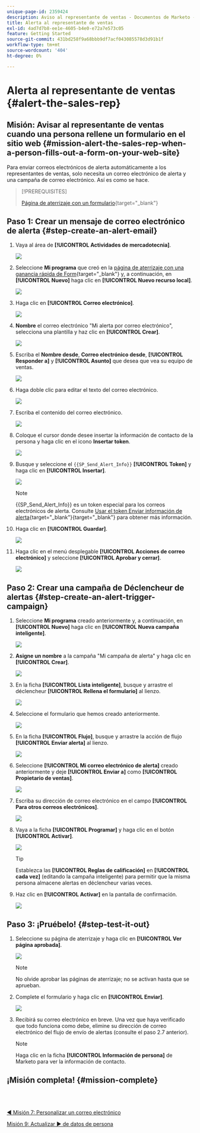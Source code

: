 ```yaml
---
unique-page-id: 2359424
description: Aviso al representante de ventas - Documentos de Marketo - Documentación del producto
title: Alerta al representante de ventas
exl-id: 4ad7d7b8-ee1e-4605-b4e0-e72a7e573c05
feature: Getting Started
source-git-commit: 431bd258f9a68bbb9df7acf043085578d3d91b1f
workflow-type: tm+mt
source-wordcount: '404'
ht-degree: 0%

---
```


# Alerta al representante de ventas {#alert-the-sales-rep}

## Misión: Avisar al representante de ventas cuando una persona rellene un formulario en el sitio web {#mission-alert-the-sales-rep-when-a-person-fills-out-a-form-on-your-web-site}

Para enviar correos electrónicos de alerta automáticamente a los representantes de ventas, solo necesita un correo electrónico de alerta y una campaña de correo electrónico. Así es como se hace.

>[!PREREQUISITES]
>
>[Página de aterrizaje con un formulario](/help/marketo/getting-started/quick-wins/landing-page-with-a-form.md){target="_blank"}

## Paso 1: Crear un mensaje de correo electrónico de alerta {#step-create-an-alert-email}

1. Vaya al área de **[!UICONTROL Actividades de mercadotecnia]**.

   ![](assets/alert-the-sales-rep-1.png)

1. Seleccione **Mi programa** que creó en la [página de aterrizaje con una ganancia rápida de Form](/help/marketo/getting-started/quick-wins/landing-page-with-a-form.md){target="_blank"} y, a continuación, en **[!UICONTROL Nuevo]** haga clic en **[!UICONTROL Nuevo recurso local]**.

   ![](assets/alert-the-sales-rep-2.png)

1. Haga clic en **[!UICONTROL Correo electrónico]**.

   ![](assets/alert-the-sales-rep-3.png)

1. **Nombre** el correo electrónico &quot;Mi alerta por correo electrónico&quot;, selecciona una plantilla y haz clic en **[!UICONTROL Crear]**.

   ![](assets/alert-the-sales-rep-4.png)

1. Escriba el **Nombre desde**, **Correo electrónico desde**, **[!UICONTROL Responder a]** y **[!UICONTROL Asunto]** que desea que vea su equipo de ventas.

   ![](assets/alert-the-sales-rep-5.png)

1. Haga doble clic para editar el texto del correo electrónico.

   ![](assets/alert-the-sales-rep-6.png)

1. Escriba el contenido del correo electrónico.

   ![](assets/alert-the-sales-rep-7.png)

1. Coloque el cursor donde desee insertar la información de contacto de la persona y haga clic en el icono **Insertar token**.

   ![](assets/alert-the-sales-rep-8.png)

1. Busque y seleccione el `{{SP_Send_Alert_Info}}` **[!UICONTROL Token]** y haga clic en **[!UICONTROL Insertar]**.

   ![](assets/alert-the-sales-rep-9.png)

   >[!NOTE]
   >
   >{{SP_Send_Alert_Info}} es un token especial para los correos electrónicos de alerta. Consulte [Usar el token Enviar información de alerta](/help/marketo/product-docs/email-marketing/general/using-tokens/use-the-send-alert-info-token.md){target="_blank"}{target="_blank"} para obtener más información.

1. Haga clic en **[!UICONTROL Guardar]**.

   ![](assets/alert-the-sales-rep-10.png)

1. Haga clic en el menú desplegable **[!UICONTROL Acciones de correo electrónico]** y seleccione **[!UICONTROL Aprobar y cerrar]**.

   ![](assets/alert-the-sales-rep-11.png)

## Paso 2: Crear una campaña de Déclencheur de alertas {#step-create-an-alert-trigger-campaign}

1. Seleccione **Mi programa** creado anteriormente y, a continuación, en **[!UICONTROL Nuevo]** haga clic en **[!UICONTROL Nueva campaña inteligente]**.

   ![](assets/alert-the-sales-rep-12.png)

1. **Asigne un nombre** a la campaña &quot;Mi campaña de alerta&quot; y haga clic en **[!UICONTROL Crear]**.

   ![](assets/alert-the-sales-rep-13.png)

1. En la ficha **[!UICONTROL Lista inteligente]**, busque y arrastre el déclencheur **[!UICONTROL Rellena el formulario]** al lienzo.

   ![](assets/alert-the-sales-rep-14.png)

1. Seleccione el formulario que hemos creado anteriormente.

   ![](assets/alert-the-sales-rep-15.png)

1. En la ficha **[!UICONTROL Flujo]**, busque y arrastre la acción de flujo **[!UICONTROL Enviar alerta]** al lienzo.

   ![](assets/alert-the-sales-rep-16.png)

1. Seleccione **[!UICONTROL Mi correo electrónico de alerta]** creado anteriormente y deje **[!UICONTROL Enviar a]** como **[!UICONTROL Propietario de ventas]**.

   ![](assets/alert-the-sales-rep-17.png)

1. Escriba su dirección de correo electrónico en el campo **[!UICONTROL Para otros correos electrónicos]**.

   ![](assets/alert-the-sales-rep-18.png)

1. Vaya a la ficha **[!UICONTROL Programar]** y haga clic en el botón **[!UICONTROL Activar]**.

   ![](assets/alert-the-sales-rep-19.png)

   >[!TIP]
   >
   >Establezca las **[!UICONTROL Reglas de calificación]** en **[!UICONTROL cada vez]** (editando la campaña inteligente) para permitir que la misma persona almacene alertas en déclencheur varias veces.

1. Haz clic en **[!UICONTROL Activar]** en la pantalla de confirmación.

   ![](assets/alert-the-sales-rep-20.png)

## Paso 3: ¡Pruébelo! {#step-test-it-out}

1. Seleccione su página de aterrizaje y haga clic en **[!UICONTROL Ver página aprobada]**.

   ![](assets/alert-the-sales-21.png)

   >[!NOTE]
   >
   >No olvide aprobar las páginas de aterrizaje; no se activan hasta que se aprueban.

1. Complete el formulario y haga clic en **[!UICONTROL Enviar]**.

   ![](assets/alert-the-sales-22.png)

1. Recibirá su correo electrónico en breve. Una vez que haya verificado que todo funciona como debe, elimine su dirección de correo electrónico del flujo de envío de alertas (consulte el paso 2.7 anterior).

   >[!NOTE]
   >
   >Haga clic en la ficha **[!UICONTROL Información de persona]** de Marketo para ver la información de contacto.

## ¡Misión completa! {#mission-complete}

<br> 

[◄ Misión 7: Personalizar un correo electrónico](/help/marketo/getting-started/quick-wins/personalize-an-email.md)

[Misión 9: Actualizar ► de datos de persona](/help/marketo/getting-started/quick-wins/update-person-data.md)
